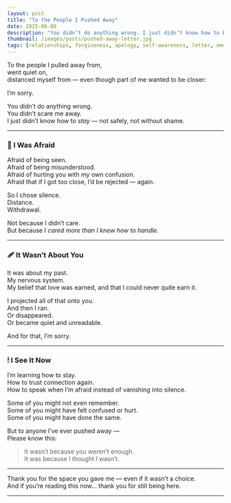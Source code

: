 ```yaml
---
layout: post
title: "To the People I Pushed Away"
date: 2025-06-08
description: "You didn’t do anything wrong. I just didn’t know how to be close without fear. And I’m sorry if my silence ever made you feel small."
thumbnail: /images/posts/pushed-away-letter.jpg
tags: [relationships, forgiveness, apology, self-awareness, letter, emotional healing]
---
```


To the people I pulled away from,  
went quiet on,  
distanced myself from — even though part of me wanted to be closer:

I’m sorry.

You didn’t do anything wrong.  
You didn’t scare me away.  
I just didn’t know how to *stay* — not safely, not without shame.

---

### 🧠 I Was Afraid

Afraid of being seen.  
Afraid of being misunderstood.  
Afraid of hurting you with my own confusion.  
Afraid that if I got too close, I’d be rejected — again.

So I chose silence.  
Distance.  
Withdrawal.

Not because I didn’t care.  
But because I *cared more than I knew how to handle.*

---

### 🩹 It Wasn’t About You

It was about my past.  
My nervous system.  
My belief that love was earned, and that I could never quite earn it.

I projected all of that onto you.  
And then I ran.  
Or disappeared.  
Or became quiet and unreadable.

And for that, I’m sorry.

---

### 🕯 I See It Now

I’m learning how to stay.  
How to trust connection again.  
How to speak when I’m afraid instead of vanishing into silence.

Some of you might not even remember.  
Some of you might have felt confused or hurt.  
Some of you might have done the same.

But to anyone I’ve ever pushed away —  
Please know this:

> It wasn’t because you weren’t enough.  
> It was because I thought *I* wasn’t.

---

Thank you for the space you gave me — even if it wasn’t a choice.  
And if you’re reading this now… thank you for still being here.


---

